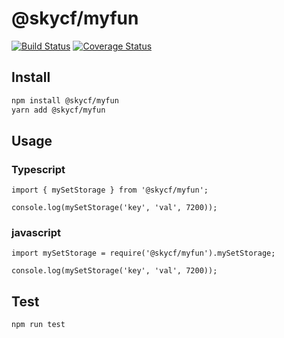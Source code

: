 # @skycf/myfun

[![Build Status](https://travis-ci.org/youthcity/ts-hi.svg?branch=master)](https://travis-ci.org/youthcity/ts-hi)
[![Coverage Status](https://coveralls.io/repos/github/youthcity/ts-hi/badge.svg)](https://coveralls.io/github/youthcity/ts-hi)

## Install

```sh
npm install @skycf/myfun
yarn add @skycf/myfun
```

## Usage

### Typescript
```
import { mySetStorage } from '@skycf/myfun';

console.log(mySetStorage('key', 'val', 7200));
```

### javascript

```
import mySetStorage = require('@skycf/myfun').mySetStorage;

console.log(mySetStorage('key', 'val', 7200));
```

## Test

```sh
npm run test
```
